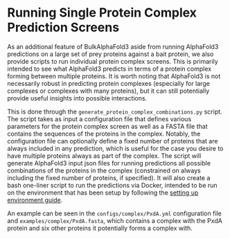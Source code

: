 # Running Single Protein Complex Prediction Screens

As an additional feature of BulkAlphaFold3 aside from running AlphaFold3 predictions on a large set of prey proteins against a bait protein, we also provide scripts to run individual protein complex screens. This is primarily intended to see what AlphaFold3 predicts in terms of a protein complex forming between multiple proteins. It is worth noting that AlphaFold3 is not necessarily robust in predicting protein complexes (especially for large complexes or complexes with many proteins), but it can still potentially provide useful insights into possible interactions.

This is done through the `generate_protein_complex_combinations.py` script. The script takes as input a configuration file that defines various parameters for the protein complex screen as well as a FASTA file that contains the sequences of the proteins in the complex. Notably, the configuration file can optionally define a fixed number of proteins that are always included in any prediction, which is useful for the case you desire to have multiple proteins always as part of the complex. The script will generate AlphaFold3 input json files for running predictions all possible combinations of the proteins in the complex (constrained on always including the fixed number of proteins, if specified). It will also create a bash one-liner script to run the predictions via Docker, intended to be run on the environment that has been setup by following the [setting up environment guide](setting_up_environment.md).

An example can be seen in the `configs/complex/PxdA.yml` configuration file and `examples/complex/PxdA.fasta`, which contains a complex with the PxdA protein and six other proteins it potentially forms a complex with.
